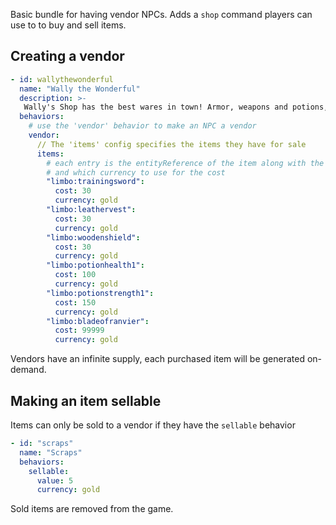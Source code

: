 Basic bundle for having vendor NPCs. Adds a `shop` command players can use to to
buy and sell items.

## Creating a vendor

```yaml
- id: wallythewonderful
  name: "Wally the Wonderful"
  description: >-
   Wally's Shop has the best wares in town! Armor, weapons and potions, you name and we ... might have it!
  behaviors:
    # use the 'vendor' behavior to make an NPC a vendor
    vendor:
      // The 'items' config specifies the items they have for sale
      items:
        # each entry is the entityReference of the item along with the cost
        # and which currency to use for the cost
        "limbo:trainingsword":
          cost: 30
          currency: gold
        "limbo:leathervest":
          cost: 30
          currency: gold
        "limbo:woodenshield":
          cost: 30
          currency: gold
        "limbo:potionhealth1":
          cost: 100
          currency: gold
        "limbo:potionstrength1":
          cost: 150
          currency: gold
        "limbo:bladeofranvier":
          cost: 99999
          currency: gold
```

Vendors have an infinite supply, each purchased item will be generated
on-demand.

## Making an item sellable

Items can only be sold to a vendor if they have the `sellable` behavior

```yaml
- id: "scraps"
  name: "Scraps"
  behaviors:
    sellable:
      value: 5
      currency: gold
```

Sold items are removed from the game.
